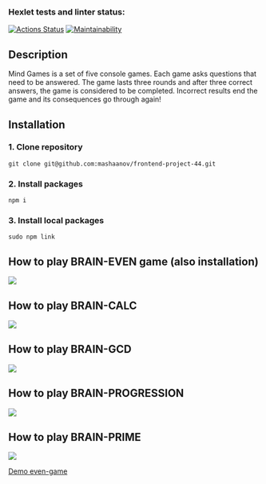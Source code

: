 ### Hexlet tests and linter status:
[![Actions Status](https://github.com/mashaanov/frontend-project-44/actions/workflows/hexlet-check.yml/badge.svg)](https://github.com/mashaanov/frontend-project-44/actions)
[![Maintainability](https://api.codeclimate.com/v1/badges/7c3185013b455d214509/maintainability)](https://codeclimate.com/github/mashaanov/frontend-project-44/maintainability)
## Description

Mind Games is a set of five console games. Each game asks questions that need to be answered. The game lasts three rounds and after three correct answers, the game is considered to be completed. Incorrect results end the game and its consequences go through again!

## Installation

### 1. Clone repository
    git clone git@github.com:mashaanov/frontend-project-44.git
### 2. Install packages
    npm i
### 3. Install local packages
    sudo npm link

## How to play BRAIN-EVEN game (also installation)

<a href="https://asciinema.org/a/EvZ2hD11lHYoL9lOO8BoYVlko" target="_blank"><img src="https://asciinema.org/a/EvZ2hD11lHYoL9lOO8BoYVlko.svg" /></a>

## How to play BRAIN-CALC

<a href="https://asciinema.org/a/bIpqsfqBNTOFkJr3jrV9gZWnv" target="_blank"><img src="https://asciinema.org/a/bIpqsfqBNTOFkJr3jrV9gZWnv.svg" /></a>

## How to play BRAIN-GCD

<a href="https://asciinema.org/a/BsX4vJ8idLmVigRJWRJQ8PCE1" target="_blank"><img src="https://asciinema.org/a/BsX4vJ8idLmVigRJWRJQ8PCE1.svg" /></a>

## How to play BRAIN-PROGRESSION

<a href="https://asciinema.org/a/zmF6a4oaGKqK8pQAYAh2AIyhS" target="_blank"><img src="https://asciinema.org/a/zmF6a4oaGKqK8pQAYAh2AIyhS.svg" /></a>

## How to play BRAIN-PRIME

<a href="https://asciinema.org/a/bVDcTQOZmNYFQ1mu5nxy5iGcc" target="_blank"><img src="https://asciinema.org/a/bVDcTQOZmNYFQ1mu5nxy5iGcc.svg"
/></a>

[Demo even-game](https://asciinema.org/a/RF5VLUeEmDD3DCrfCnalrXVeW)

